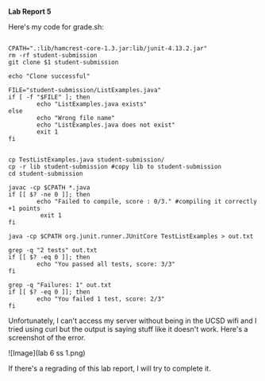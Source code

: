**Lab Report 5**

Here's my code for grade.sh:

```# Create your grading script here

CPATH=".:lib/hamcrest-core-1.3.jar:lib/junit-4.13.2.jar"
rm -rf student-submission
git clone $1 student-submission

echo "Clone successful"

FILE="student-submission/ListExamples.java"
if [ -f "$FILE" ]; then
        echo "ListExamples.java exists"
else
        echo "Wrong file name"
        echo "ListExamples.java does not exist"
        exit 1
fi


cp TestListExamples.java student-submission/
cp -r lib student-submission #copy lib to student-submission
cd student-submission

javac -cp $CPATH *.java
if [[ $? -ne 0 ]]; then
        echo "Failed to compile, score : 0/3." #compiling it correctly +1 points
         exit 1
fi

java -cp $CPATH org.junit.runner.JUnitCore TestListExamples > out.txt

grep -q "2 tests" out.txt
if [[ $? -eq 0 ]]; then
        echo "You passed all tests, score: 3/3"
fi

grep -q "Failures: 1" out.txt
if [[ $? -eq 0 ]]; then
        echo "You failed 1 test, score: 2/3"
fi
```

Unfortunately, I can't access my server without being in the UCSD wifi and I tried using curl but the output is saying stuff like it doesn't work. Here's a screenshot of the error.

![Image](lab 6 ss 1.png)

If there's a regrading of this lab report, I will try to complete it.
